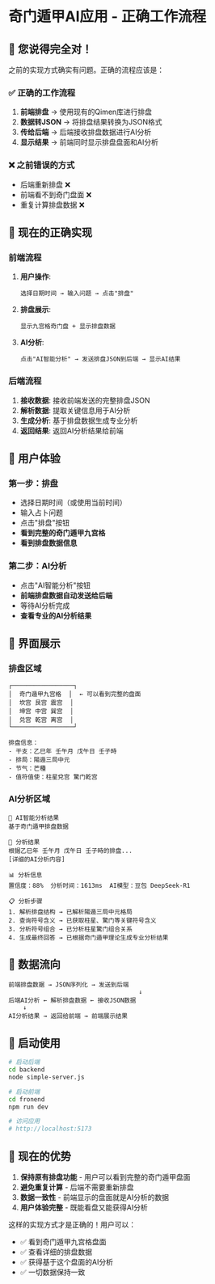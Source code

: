 # 奇门遁甲AI应用 - 正确工作流程

## 🎯 您说得完全对！

之前的实现方式确实有问题。正确的流程应该是：

### ✅ 正确的工作流程

1. **前端排盘** → 使用现有的Qimen库进行排盘
2. **数据转JSON** → 将排盘结果转换为JSON格式  
3. **传给后端** → 后端接收排盘数据进行AI分析
4. **显示结果** → 前端同时显示排盘盘面和AI分析

### ❌ 之前错误的方式

- 后端重新排盘 ❌
- 前端看不到奇门盘面 ❌
- 重复计算排盘数据 ❌

## 🔧 现在的正确实现

### 前端流程

1. **用户操作**:
   ```
   选择日期时间 → 输入问题 → 点击"排盘"
   ```

2. **排盘展示**:
   ```
   显示九宫格奇门盘 + 显示排盘数据
   ```

3. **AI分析**:
   ```
   点击"AI智能分析" → 发送排盘JSON到后端 → 显示AI结果
   ```

### 后端流程

1. **接收数据**: 接收前端发送的完整排盘JSON
2. **解析数据**: 提取关键信息用于AI分析
3. **生成分析**: 基于排盘数据生成专业分析
4. **返回结果**: 返回AI分析结果给前端

## 📱 用户体验

### 第一步：排盘
- 选择日期时间（或使用当前时间）
- 输入占卜问题
- 点击"排盘"按钮
- **看到完整的奇门遁甲九宫格**
- **看到排盘数据信息**

### 第二步：AI分析
- 点击"AI智能分析"按钮
- **前端排盘数据自动发送给后端**
- 等待AI分析完成
- **查看专业的AI分析结果**

## 🎨 界面展示

### 排盘区域
```
┌─────────────────┐
│  奇门遁甲九宫格  │  ← 可以看到完整的盘面
│  坎宫 艮宫 震宫  │
│  坤宫 中宫 巽宫  │  
│  兑宫 乾宫 离宫  │
└─────────────────┘

排盘信息：
- 干支：乙巳年 壬午月 戊午日 壬子時
- 排局：陽遁三局中元  
- 节气：芒種
- 值符值使：柱星兌宫 驚门乾宫
```

### AI分析区域
```
🔮 AI智能分析结果
基于奇门遁甲排盘数据

🎯 分析结果
根据乙巳年 壬午月 戊午日 壬子時的排盘...
[详细的AI分析内容]

📊 分析信息
置信度：88%  分析时间：1613ms  AI模型：豆包 DeepSeek-R1

📋 分析步骤
1. 解析排盘结构 → 已解析陽遁三局中元格局
2. 查询符号含义 → 已获取柱星、驚门等关键符号含义  
3. 分析符号组合 → 已分析柱星驚门组合关系
4. 生成最终回答 → 已根据奇门遁甲理论生成专业分析结果
```

## 🔄 数据流向

```
前端排盘数据 → JSON序列化 → 发送到后端
                                    ↓
后端AI分析 ← 解析排盘数据 ← 接收JSON数据
    ↓
AI分析结果 → 返回给前端 → 前端展示结果
```

## 🚀 启动使用

```bash
# 启动后端
cd backend
node simple-server.js

# 启动前端  
cd fronend
npm run dev

# 访问应用
# http://localhost:5173
```

## 🎉 现在的优势

1. **保持原有排盘功能** - 用户可以看到完整的奇门遁甲盘面
2. **避免重复计算** - 后端不需要重新排盘
3. **数据一致性** - 前端显示的盘面就是AI分析的数据
4. **用户体验完整** - 既能看盘又能获得AI分析

这样的实现方式才是正确的！用户可以：
- ✅ 看到奇门遁甲九宫格盘面
- ✅ 查看详细的排盘数据  
- ✅ 获得基于这个盘面的AI分析
- ✅ 一切数据保持一致 